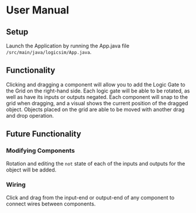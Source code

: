 # User Manual

## Setup

Launch the Application by running the App.java file `/src/main/java/logicsim/App.java`.

## Functionality

Clicking and dragging a component will allow you to add the Logic Gate to the Grid on the right-hand side. Each logic gate will be able to be rotated, as well as have its inputs or outputs negated. Each component will snap to the grid when dragging, and a visual shows the current position of the dragged object.
Objects placed on the grid are able to be moved with another drag and drop operation.

## Future Functionality

### Modifying Components

Rotation and editing the `not` state of each of the inputs and outputs for the object will be added.

### Wiring

Click and drag from the input-end or output-end of any component to connect wires between components.
